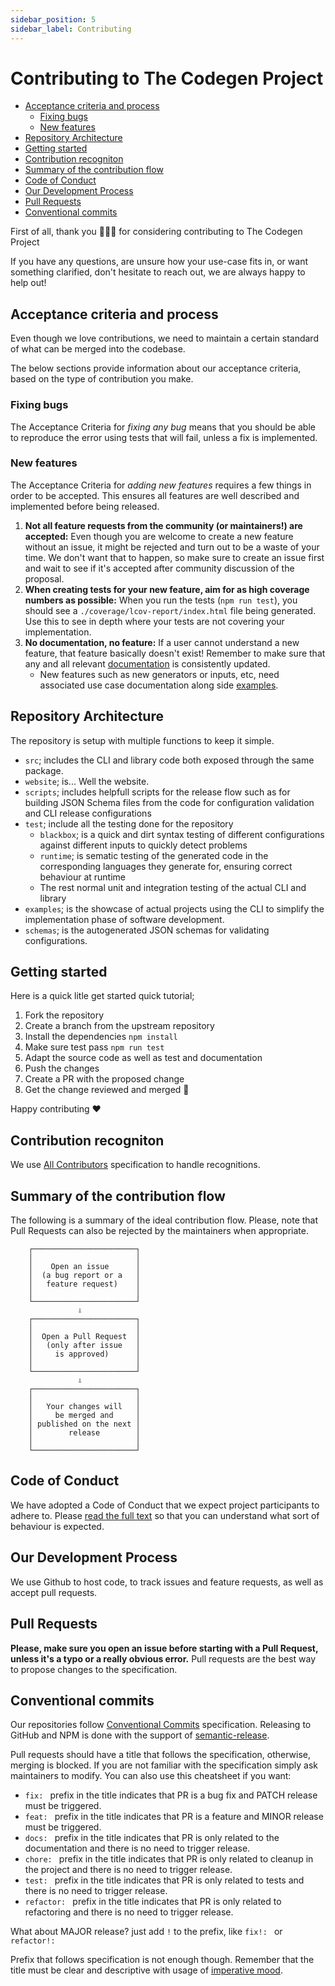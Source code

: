 ```yaml
---
sidebar_position: 5
sidebar_label: Contributing
---
```

# Contributing to The Codegen Project

<!-- toc is generated with GitHub Actions do not remove toc markers -->

<!-- toc -->

- [Acceptance criteria and process](#acceptance-criteria-and-process)
  * [Fixing bugs](#fixing-bugs)
  * [New features](#new-features)
- [Repository Architecture](#repository-architecture)
- [Getting started](#getting-started)
- [Contribution recogniton](#contribution-recogniton)
- [Summary of the contribution flow](#summary-of-the-contribution-flow)
- [Code of Conduct](#code-of-conduct)
- [Our Development Process](#our-development-process)
- [Pull Requests](#pull-requests)
- [Conventional commits](#conventional-commits)

<!-- tocstop -->

First of all, thank you 🙇🏾‍♀️ for considering contributing to The Codegen Project

If you have any questions, are unsure how your use-case fits in, or want something clarified, don't hesitate to reach out, we are always happy to help out!

## Acceptance criteria and process

Even though we love contributions, we need to maintain a certain standard of what can be merged into the codebase. 

The below sections provide information about our acceptance criteria, based on the type of contribution you make.

### Fixing bugs 

The Acceptance Criteria for _fixing any bug_ means that you should be able to reproduce the error using tests that will fail, unless a fix is implemented.

### New features

The Acceptance Criteria for _adding new features_ requires a few things in order to be accepted. This ensures all features are well described and implemented before being released.

1. **Not all feature requests from the community (or maintainers!) are accepted:** Even though you are welcome to create a new feature without an issue, it might be rejected and turn out to be a waste of your time. We don't want that to happen, so make sure to create an issue first and wait to see if it's accepted after community discussion of the proposal.
1. **When creating tests for your new feature, aim for as high coverage numbers as possible:** When you run the tests (`npm run test`), you should see a `./coverage/lcov-report/index.html` file being generated. Use this to see in depth where your tests are not covering your implementation.
1. **No documentation, no feature:** If a user cannot understand a new feature, that feature basically doesn't exist! Remember to make sure that any and all relevant [documentation](./) is consistently updated.
    - New features such as new generators or inputs, etc, need associated use case documentation along side [examples](../examples).

## Repository Architecture

The repository is setup with multiple functions to keep it simple.
- `src`; includes the CLI and library code both exposed through the same package.
- `website`; is... Well the website.
- `scripts`; includes helpfull scripts for the release flow such as for building JSON Schema files from the code for configuration validation and CLI release configurations
- `test`; include all the testing done for the repository
    - `blackbox`; is a quick and dirt syntax testing of different configurations against different inputs to quickly detect problems
    - `runtime`; is sematic testing of the generated code in the corresponding languages they generate for, ensuring correct behaviour at runtime
    - The rest normal unit and integration testing of the actual CLI and library
- `examples`; is the showcase of actual projects using the CLI to simplify the implementation phase of software development.
- `schemas`; is the autogenerated JSON schemas for validating configurations.

## Getting started

Here is a quick litle get started quick tutorial;

1. Fork the repository
2. Create a branch from the upstream repository
3. Install the dependencies `npm install`
4. Make sure test pass `npm run test`
5. Adapt the source code as well as test and documentation
6. Push the changes
7. Create a PR with the proposed change
8. Get the change reviewed and merged :tada:

Happy contributing :heart:

## Contribution recogniton

We use [All Contributors](https://allcontributors.org/docs/en/specification) specification to handle recognitions.

## Summary of the contribution flow

The following is a summary of the ideal contribution flow. Please, note that Pull Requests can also be rejected by the maintainers when appropriate.

```
    ┌───────────────────────┐
    │                       │
    │    Open an issue      │
    │  (a bug report or a   │
    │   feature request)    │
    │                       │
    └───────────────────────┘
               ⇩
    ┌───────────────────────┐
    │                       │
    │  Open a Pull Request  │
    │   (only after issue   │
    │     is approved)      │
    │                       │
    └───────────────────────┘
               ⇩
    ┌───────────────────────┐
    │                       │
    │   Your changes will   │
    │     be merged and     │
    │ published on the next │
    │        release        │
    │                       │
    └───────────────────────┘
```

## Code of Conduct
We have adopted a Code of Conduct that we expect project participants to adhere to. Please [read the full text](../CODE_OF_CONDUCT.md) so that you can understand what sort of behaviour is expected.

## Our Development Process
We use Github to host code, to track issues and feature requests, as well as accept pull requests.

## Pull Requests

**Please, make sure you open an issue before starting with a Pull Request, unless it's a typo or a really obvious error.** Pull requests are the best way to propose changes to the specification. 

## Conventional commits

Our repositories follow [Conventional Commits](https://www.conventionalcommits.org/en/v1.0.0/#summary) specification. Releasing to GitHub and NPM is done with the support of [semantic-release](https://semantic-release.gitbook.io/semantic-release/).

Pull requests should have a title that follows the specification, otherwise, merging is blocked. If you are not familiar with the specification simply ask maintainers to modify. You can also use this cheatsheet if you want:

- `fix: ` prefix in the title indicates that PR is a bug fix and PATCH release must be triggered.
- `feat: ` prefix in the title indicates that PR is a feature and MINOR release must be triggered.
- `docs: ` prefix in the title indicates that PR is only related to the documentation and there is no need to trigger release.
- `chore: ` prefix in the title indicates that PR is only related to cleanup in the project and there is no need to trigger release.
- `test: ` prefix in the title indicates that PR is only related to tests and there is no need to trigger release.
- `refactor: ` prefix in the title indicates that PR is only related to refactoring and there is no need to trigger release.

What about MAJOR release? just add `!` to the prefix, like `fix!: ` or `refactor!: `

Prefix that follows specification is not enough though. Remember that the title must be clear and descriptive with usage of [imperative mood](https://chris.beams.io/posts/git-commit/#imperative).




































